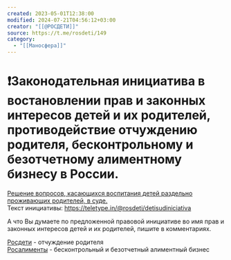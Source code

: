 ```yaml
---
created: 2023-05-01T12:38:00
modified: 2024-07-21T04:56:12+03:00
creator: "[[@РОСДЕТИ]]"
source: https://t.me/rosdeti/149
category:
  - "[[Маносфера]]"
---
```


# ❗️**Законодательная инициатива в востановлении прав и законных интересов детей и их родителей, противодействие отчуждению родителя, бесконтрольному и безотчетному алиментному бизнесу в России.**

<u>Решение вопросов, касающихся воспитания детей раздельно проживающих родителей, в суде.</u>  
Текст инициативы: https://teletype.in/@rosdeti/detisudiniciativa

А что Вы думаете по предложенной правовой инициативе во имя прав и законных интересов детей и их родителей, пишите в комментариях.

[Росдети](http://t.me/rosdeti) - отчуждение родителя  
[Росалименты](http://t.me/rosalimenti) - бесконтрольный и безотчетный алиментный бизнес

